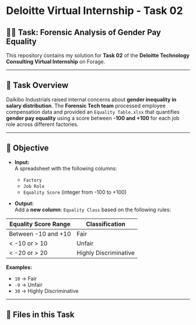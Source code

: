 # Deloitte Virtual Internship - Task 02

## 🕵️‍♂️ Task: Forensic Analysis of Gender Pay Equality

This repository contains my solution for **Task 02** of the **Deloitte Technology Consulting Virtual Internship** on Forage.

---

## 📝 Task Overview

Daikibo Industrials raised internal concerns about **gender inequality in salary distribution**. The **Forensic Tech team** processed employee compensation data and provided an `Equality Table.xlsx` that quantifies **gender pay equality** using a score between **-100 and +100** for each job role across different factories.

---

## 🎯 Objective

- **Input:**  
  A spreadsheet with the following columns:
  - `Factory`  
  - `Job Role`  
  - `Equality Score` (integer from -100 to +100)

- **Output:**  
  Add a **new column**: `Equality Class` based on the following rules:

| Equality Score Range | Classification        |
|----------------------|-----------------------|
| Between -10 and +10  | Fair                  |
| < -10 or > 10        | Unfair                |
| < -20 or > 20        | Highly Discriminative |

**Examples:**
- `10` → Fair  
- `-9` → Unfair  
- `30` → Highly Discriminative

---

## 📂 Files in this Task

